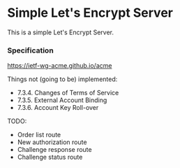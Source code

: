 # Simple Let's Encrypt Server

This is a simple Let's Encrypt Server.

### Specification

https://ietf-wg-acme.github.io/acme

Things not (going to be) implemented:

* 7.3.4. Changes of Terms of Service
* 7.3.5. External Account Binding
* 7.3.6. Account Key Roll-over

TODO:

* Order list route
* New authorization route
* Challenge response route
* Challenge status route
